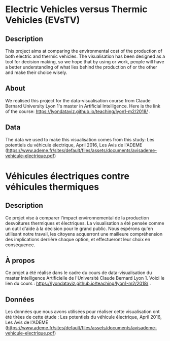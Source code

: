 # Electric Vehicles versus Thermic Vehicles (EVsTV)
## Description
This project aims at comparing the environmental cost of the production of both electric and thermic vehicles.
The visualisation has been designed as a tool for decision making, so we hope that by using or work,
people will have a better understanding of what lies behind the production of or the other and make their choice wisely.

## About
We realised this project for the data-visualisation course from Claude Bernard University Lyon 1's master in Artificial Intelligence.
Here is the link of the course: https://lyondataviz.github.io/teaching/lyon1-m2/2018/ .

## Data
The data we used to make this visualisation comes from this study: Les potentiels du véhicule électrique, April 2016, Les Avis de l'ADEME
(https://www.ademe.fr/sites/default/files/assets/documents/avisademe-vehicule-electrique.pdf)

# Véhicules électriques contre véhicules thermiques
## Description
Ce projet vise à comparer l'impact environnemental de la production desvoitures thermiques et électriques.
La visualisation a été pensée comme un outil d'aide à la décision pour le grand public. Nous espérons qu'en utilisant notre
travail, les citoyens acquerront une mailleure compréhension des implications derrière chaque option, et effectueront leur choix
en conséquence.

## À propos
Ce projet a été réalisé dans le cadre du cours de data-visualisation du master Intelligence Artificielle de l'Université Claude Bernard
Lyon 1. Voici le lien du cours : https://lyondataviz.github.io/teaching/lyon1-m2/2018/ .

## Données
Les données que nous avons utilisées pour réaliser cette visualisation ont été tirées de cette étude : 
Les potentiels du véhicule électrique, April 2016, Les Avis de l'ADEME
(https://www.ademe.fr/sites/default/files/assets/documents/avisademe-vehicule-electrique.pdf)
